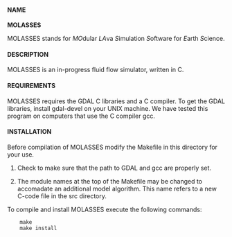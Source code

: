 #### NAME
**MOLASSES**

MOLASSES stands for *MO*dular *LA*va *S*imulation *S*oftware for *E*arth *S*cience.
 
#### DESCRIPTION

MOLASSES is an in-progress fluid flow simulator, written in C. 

#### REQUIREMENTS

MOLASSES requires the GDAL C libraries and a C compiler. To get the GDAL libraries, install gdal-devel on your UNIX machine. We have tested this program on computers that use the C compiler gcc.

#### INSTALLATION

Before compilation of MOLASSES modify the Makefile in this directory for your use. 

1) Check to make sure that the path to GDAL and gcc are properly set. 

2) The module names at the top of the Makefile may be changed to accomadate an additional model algorithm. This name refers to a new C-code file in the src directory.

To compile and install MOLASSES execute the following commands:

		make
		make install
